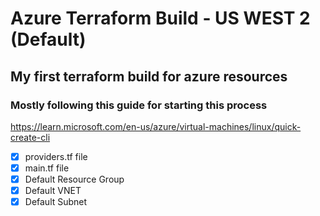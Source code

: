 # Azure Terraform Build - US WEST 2 (Default)
## My first terraform build for azure resources

### Mostly following this guide for starting this process
https://learn.microsoft.com/en-us/azure/virtual-machines/linux/quick-create-cli

- [x] providers.tf file 
- [x] main.tf file
- [x] Default Resource Group
- [x] Default VNET
- [x] Default Subnet
